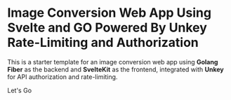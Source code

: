 # Image Conversion Web App Using Svelte and GO Powered By Unkey Rate-Limiting and Authorization

This is a starter template for an image conversion web app using **Golang Fiber** as the backend and **SvelteKit** as the frontend, integrated with **Unkey** for API authorization and rate-limiting.

Let's Go
